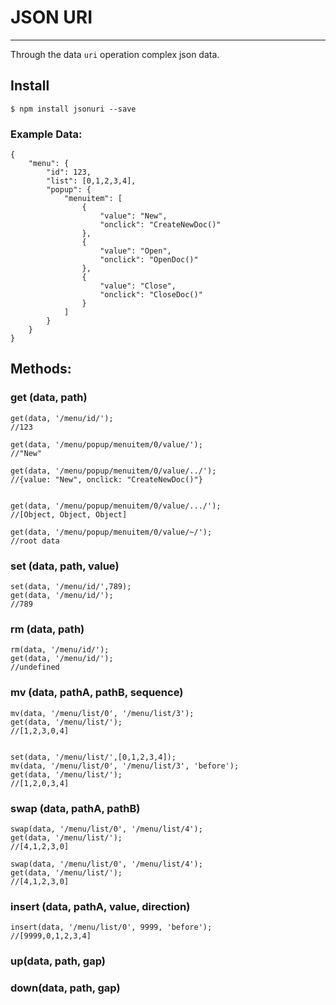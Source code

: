 # JSON URI

---

Through the data `uri` operation complex json data.


## Install

```
$ npm install jsonuri --save
```

### Example Data:
```
{
    "menu": {
        "id": 123,
        "list": [0,1,2,3,4],
        "popup": {
            "menuitem": [
                {
                    "value": "New",
                    "onclick": "CreateNewDoc()"
                },
                {
                    "value": "Open",
                    "onclick": "OpenDoc()"
                },
                {
                    "value": "Close",
                    "onclick": "CloseDoc()"
                }
            ]
        }
    }
}
```

## Methods:

### get (data, path)

```
get(data, '/menu/id/');
//123

get(data, '/menu/popup/menuitem/0/value/');
//"New"

get(data, '/menu/popup/menuitem/0/value/../');
//{value: "New", onclick: "CreateNewDoc()"}


get(data, '/menu/popup/menuitem/0/value/.../');
//[Object, Object, Object]

get(data, '/menu/popup/menuitem/0/value/~/');
//root data
```

### set (data, path, value)

```
set(data, '/menu/id/',789);
get(data, '/menu/id/');
//789

```

### rm (data, path)

```
rm(data, '/menu/id/');
get(data, '/menu/id/');
//undefined
```


### mv (data, pathA, pathB, sequence)

```
mv(data, '/menu/list/0', '/menu/list/3');
get(data, '/menu/list/');
//[1,2,3,0,4]


set(data, '/menu/list/',[0,1,2,3,4]);
mv(data, '/menu/list/0', '/menu/list/3', 'before');
get(data, '/menu/list/');
//[1,2,0,3,4]

```

### swap (data, pathA, pathB)

```
swap(data, '/menu/list/0', '/menu/list/4');
get(data, '/menu/list/');
//[4,1,2,3,0]

swap(data, '/menu/list/0', '/menu/list/4');
get(data, '/menu/list/');
//[4,1,2,3,0]

```


### insert (data, pathA, value, direction)

```
insert(data, '/menu/list/0', 9999, 'before');
//[9999,0,1,2,3,4]

```

### up(data, path, gap)

### down(data, path, gap)
